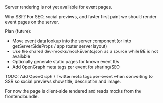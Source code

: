Server rendering is not yet available for event pages.

Why SSR? For SEO, social previews, and faster first paint we should render event pages on the server.

Plan (future):
- Move event data lookup into the server component (or into getServerSideProps / app router server layout)
- Use the shared dev-mocks/mockEvents.json as a source while BE is not available
- Optionally generate static pages for known event IDs
- Add OpenGraph meta tags per event for sharing/SEO

TODO: Add OpenGraph / Twitter meta tags per-event when converting to SSR so social previews show title, description and image.

For now the page is client-side rendered and reads mocks from the frontend bundle.